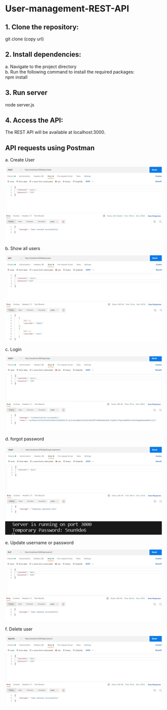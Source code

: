 # User-management-REST-API

## 1. Clone the repository:
git clone (copy url)

## 2. Install dependencies:
a. Navigate to the project directory<br/>
b. Run the following command to install the required packages:<br/>
npm install

## 3. Run server
node server.js

## 4. Access the API:
The REST API will be available at localhost:3000.<br/>

## API requests using Postman 

a. Create User

![Alt text](./screenshots/create.jpeg)

b. Show all users

![Alt text](./screenshots/showall.jpeg)

c. Login 

![Alt text](./screenshots/login.jpeg)

d. forgot password

![Alt text](./screenshots/forgot.jpeg)
![Alt text](./screenshots/temp1.jpeg)

e. Update username or password

![Alt text](./screenshots/update.jpeg)

f. Delete user

![Alt text](./screenshots/delete.jpeg)
